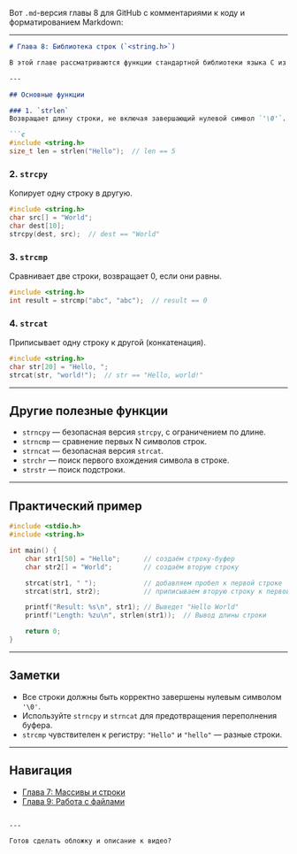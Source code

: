 Вот `.md`-версия главы 8 для GitHub с комментариями к коду и форматированием Markdown:

---

````markdown
# Глава 8: Библиотека строк (`<string.h>`)

В этой главе рассматриваются функции стандартной библиотеки языка C из заголовочного файла `<string.h>`. Эти функции позволяют выполнять базовые операции над строками в стиле C (`char[]`).

---

## Основные функции

### 1. `strlen`  
Возвращает длину строки, не включая завершающий нулевой символ `'\0'`.

```c
#include <string.h>
size_t len = strlen("Hello");  // len == 5
````

### 2. `strcpy`

Копирует одну строку в другую.

```c
#include <string.h>
char src[] = "World";
char dest[10];
strcpy(dest, src);  // dest == "World"
```

### 3. `strcmp`

Сравнивает две строки, возвращает 0, если они равны.

```c
#include <string.h>
int result = strcmp("abc", "abc");  // result == 0
```

### 4. `strcat`

Приписывает одну строку к другой (конкатенация).

```c
#include <string.h>
char str[20] = "Hello, ";
strcat(str, "world!");  // str == "Hello, world!"
```

---

## Другие полезные функции

* `strncpy` — безопасная версия `strcpy`, с ограничением по длине.
* `strncmp` — сравнение первых N символов строк.
* `strncat` — безопасная версия `strcat`.
* `strchr` — поиск первого вхождения символа в строке.
* `strstr` — поиск подстроки.

---

## Практический пример

```c
#include <stdio.h>
#include <string.h>

int main() {
    char str1[50] = "Hello";      // создаём строку-буфер
    char str2[] = "World";        // создаём вторую строку

    strcat(str1, " ");            // добавляем пробел к первой строке
    strcat(str1, str2);           // приписываем вторую строку к первой

    printf("Result: %s\n", str1); // Выведет "Hello World"
    printf("Length: %zu\n", strlen(str1));  // Вывод длины строки

    return 0;
}
```

---

## Заметки

* Все строки должны быть корректно завершены нулевым символом `'\0'`.
* Используйте `strncpy` и `strncat` для предотвращения переполнения буфера.
* `strcmp` чувствителен к регистру: `"Hello"` и `"hello"` — разные строки.

---

## Навигация

* [Глава 7: Массивы и строки](../7/ReadMe.md)
* [Глава 9: Работа с файлами](../9/ReadMe.md)

```

---

Готов сделать обложку и описание к видео?
```

